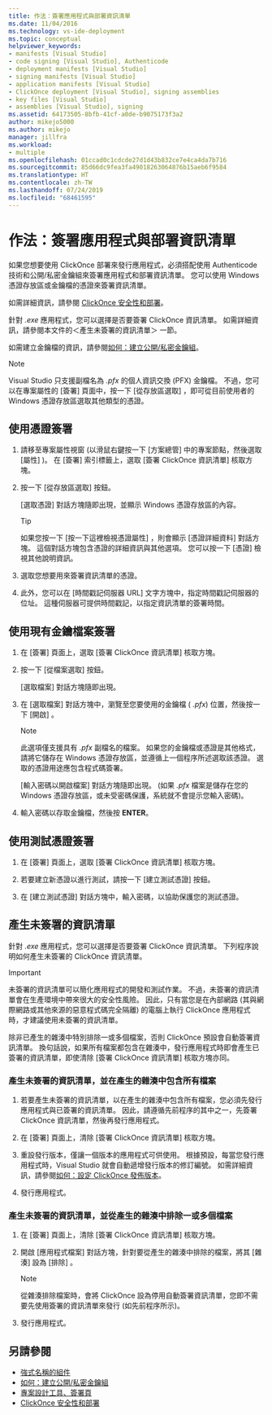 ```yaml
---
title: 作法：簽署應用程式與部署資訊清單
ms.date: 11/04/2016
ms.technology: vs-ide-deployment
ms.topic: conceptual
helpviewer_keywords:
- manifests [Visual Studio]
- code signing [Visual Studio], Authenticode
- deployment manifests [Visual Studio]
- signing manifests [Visual Studio]
- application manifests [Visual Studio]
- ClickOnce deployment [Visual Studio], signing assemblies
- key files [Visual Studio]
- assemblies [Visual Studio], signing
ms.assetid: 64173505-8bfb-41cf-a0de-b9075173f3a2
author: mikejo5000
ms.author: mikejo
manager: jillfra
ms.workload:
- multiple
ms.openlocfilehash: 01ccad0c1cdcde27d1d43b832ce7e4ca4da7b716
ms.sourcegitcommit: 85d66dc9fea3fa49018263064876b15aeb6f9584
ms.translationtype: HT
ms.contentlocale: zh-TW
ms.lasthandoff: 07/24/2019
ms.locfileid: "68461595"
---
```

# <a name="how-to-sign-application-and-deployment-manifests"></a>作法：簽署應用程式與部署資訊清單

如果您想要使用 ClickOnce 部署來發行應用程式，必須搭配使用 Authenticode 技術和公開/私密金鑰組來簽署應用程式和部署資訊清單。 您可以使用 Windows 憑證存放區或金鑰檔的憑證來簽署資訊清單。

如需詳細資訊，請參閱 [ClickOnce 安全性和部署](../deployment/clickonce-security-and-deployment.md)。

針對 *.exe* 應用程式，您可以選擇是否要簽署 ClickOnce 資訊清單。 如需詳細資訊，請參閱本文件的＜產生未簽署的資訊清單＞ 一節。

如需建立金鑰檔的資訊，請參閱[如何：建立公開/私密金鑰組](/dotnet/framework/app-domains/how-to-create-a-public-private-key-pair)。

> [!NOTE]
> Visual Studio 只支援副檔名為 *.pfx* 的個人資訊交換 (PFX) 金鑰檔。 不過，您可以在專案屬性的 [簽署]  頁面中，按一下 [從存放區選取]  ，即可從目前使用者的 Windows 憑證存放區選取其他類型的憑證。

## <a name="sign-using-a-certificate"></a>使用憑證簽署

1. 請移至專案屬性視窗 (以滑鼠右鍵按一下 [方案總管]  中的專案節點，然後選取 [屬性]  )。 在 [簽署]  索引標籤上，選取 [簽署 ClickOnce 資訊清單]  核取方塊。

2. 按一下 [從存放區選取]  按鈕。

     [選取憑證]  對話方塊隨即出現，並顯示 Windows 憑證存放區的內容。

    > [!TIP]
    > 如果您按一下 [按一下這裡檢視憑證屬性]  ，則會顯示 [憑證詳細資料]  對話方塊。 這個對話方塊包含憑證的詳細資訊與其他選項。 您可以按一下 [憑證]  檢視其他說明資訊。

3. 選取您想要用來簽署資訊清單的憑證。

4. 此外，您可以在 [時間戳記伺服器 URL]  文字方塊中，指定時間戳記伺服器的位址。 這種伺服器可提供時間戳記，以指定資訊清單的簽署時間。

## <a name="sign-using-an-existing-key-file"></a>使用現有金鑰檔案簽署

1. 在 [簽署]  頁面上，選取 [簽署 ClickOnce 資訊清單]  核取方塊。

2. 按一下 [從檔案選取]  按鈕。

     [選取檔案]  對話方塊隨即出現。

3. 在 [選取檔案]  對話方塊中，瀏覽至您要使用的金鑰檔 ( *.pfx*) 位置，然後按一下 [開啟]  。

    > [!NOTE]
    > 此選項僅支援具有 *.pfx* 副檔名的檔案。 如果您的金鑰檔或憑證是其他格式，請將它儲存在 Windows 憑證存放區，並遵循上一個程序所述選取該憑證。 選取的憑證用途應包含程式碼簽署。

     [輸入密碼以開啟檔案]  對話方塊隨即出現。 (如果 *.pfx* 檔案是儲存在您的 Windows 憑證存放區，或未受密碼保護，系統就不會提示您輸入密碼)。

4. 輸入密碼以存取金鑰檔，然後按 **ENTER**。

## <a name="sign-using-a-test-certificate"></a>使用測試憑證簽署

1. 在 [簽署]  頁面上，選取 [簽署 ClickOnce 資訊清單]  核取方塊。

2. 若要建立新憑證以進行測試，請按一下 [建立測試憑證]  按鈕。

3. 在 [建立測試憑證]  對話方塊中，輸入密碼，以協助保護您的測試憑證。

## <a name="generate-unsigned-manifests"></a>產生未簽署的資訊清單

針對 *.exe* 應用程式，您可以選擇是否要簽署 ClickOnce 資訊清單。 下列程序說明如何產生未簽署的 ClickOnce 資訊清單。

> [!IMPORTANT]
> 未簽署的資訊清單可以簡化應用程式的開發和測試作業。 不過，未簽署的資訊清單會在生產環境中帶來很大的安全性風險。 因此，只有當您是在內部網路 (其與網際網路或其他來源的惡意程式碼完全隔離) 的電腦上執行 ClickOnce 應用程式時，才建議使用未簽署的資訊清單。

除非已產生的雜湊中特別排除一或多個檔案，否則 ClickOnce 預設會自動簽署資訊清單。 換句話說，如果所有檔案都包含在雜湊中，發行應用程式時即會產生已簽署的資訊清單，即使清除 [簽署 ClickOnce 資訊清單]  核取方塊亦同。

### <a name="to-generate-unsigned-manifests-and-include-all-files-in-the-generated-hash"></a>產生未簽署的資訊清單，並在產生的雜湊中包含所有檔案

1. 若要產生未簽署的資訊清單，以在產生的雜湊中包含所有檔案，您必須先發行應用程式與已簽署的資訊清單。 因此，請遵循先前程序的其中之一，先簽署 ClickOnce 資訊清單，然後再發行應用程式。

2. 在 [簽署]  頁面上，清除 [簽署 ClickOnce 資訊清單]  核取方塊。

3. 重設發行版本，僅讓一個版本的應用程式可供使用。 根據預設，每當您發行應用程式時，Visual Studio 就會自動遞增發行版本的修訂編號。 如需詳細資訊，請參閱[如何：設定 ClickOnce 發佈版本](../deployment/how-to-set-the-clickonce-publish-version.md)。

4. 發行應用程式。

### <a name="to-generate-unsigned-manifests-and-exclude-one-or-more-files-from-the-generated-hash"></a>產生未簽署的資訊清單，並從產生的雜湊中排除一或多個檔案

1. 在 [簽署]  頁面上，清除 [簽署 ClickOnce 資訊清單]  核取方塊。

2. 開啟 [應用程式檔案]  對話方塊，針對要從產生的雜湊中排除的檔案，將其 [雜湊]  設為 [排除]  。

    > [!NOTE]
    > 從雜湊排除檔案時，會將 ClickOnce 設為停用自動簽署資訊清單，您即不需要先使用簽署的資訊清單來發行 (如先前程序所示)。

3. 發行應用程式。

## <a name="see-also"></a>另請參閱

- [強式名稱的組件](/dotnet/framework/app-domains/strong-named-assemblies)
- [如何：建立公開/私密金鑰組](/dotnet/framework/app-domains/how-to-create-a-public-private-key-pair)
- [專案設計工具、簽署頁](../ide/reference/signing-page-project-designer.md)
- [ClickOnce 安全性和部署](../deployment/clickonce-security-and-deployment.md)